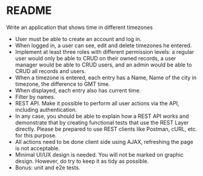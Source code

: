 # README

Write an application that shows time in different timezones

* User must be able to create an account and log in.
* When logged in, a user can see, edit and delete timezones he entered.
* Implement at least three roles with different permission levels: a regular user would only be able to CRUD on their owned records, a user manager would be able to CRUD users, and an admin would be able to CRUD all records and users.
* When a timezone is entered, each entry has a Name, Name of the city in timezone, the difference to GMT time.
* When displayed, each entry also has current time.
* Filter by names.
* REST API. Make it possible to perform all user actions via the API, including authentication.
* In any case, you should be able to explain how a REST API works and demonstrate that by creating functional tests that use the REST Layer directly. Please be prepared to use REST clients like Postman, cURL, etc. for this purpose.
* All actions need to be done client side using AJAX, refreshing the page is not acceptable.
* Minimal UI/UX design is needed. You will not be marked on graphic design. However, do try to keep it as tidy as possible.
* Bonus: unit and e2e tests.

